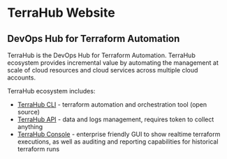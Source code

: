 # TerraHub Website

## DevOps Hub for Terraform Automation

TerraHub is the DevOps Hub for Terraform Automation. TerraHub ecosystem
provides incremental value by automating the management at scale
of cloud resources and cloud services across multiple cloud accounts.

TerraHub ecosystem includes:
* [TerraHub CLI](https://www.npmjs.com/package/terrahub) -
terraform automation and orchestration tool \(open source\)
* [TerraHub API](https://www.terrahub.io/api) -
data and logs management, requires token to collect anything
* [TerraHub Console](https://console.terrahub.io) -
enterprise friendly GUI to show realtime terraform executions, as well as
auditing and reporting capabilities for historical terraform runs
